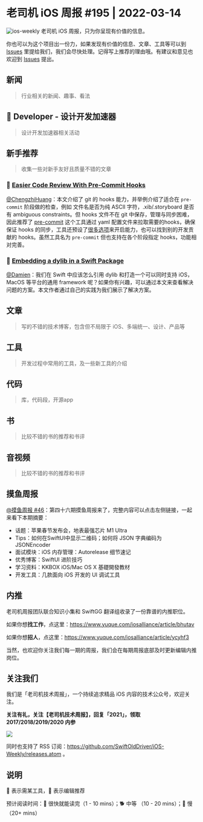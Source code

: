 # 老司机 iOS 周报 #195 | 2022-03-14

![ios-weekly](https://github.com/SwiftOldDriver/iOS-Weekly/blob/master/assets/ios-weekly.png?raw=true)
老司机 iOS 周报，只为你呈现有价值的信息。

你也可以为这个项目出一份力，如果发现有价值的信息、文章、工具等可以到 [Issues](https://github.com/SwiftOldDriver/iOS-Weekly/issues) 里提给我们，我们会尽快处理。记得写上推荐的理由哦。有建议和意见也欢迎到 [Issues](https://github.com/SwiftOldDriver/iOS-Weekly/issues) 提出。

## 新闻

> 行业相关的新闻、趣事、看法

##  Developer - 设计开发加速器

> 设计开发加速器相关活动

## 新手推荐

> 收集一些对新手友好且质量不错的文章

### 🐎 [Easier Code Review With Pre-Commit Hooks](https://digitalbunker.dev/supercharging-git-with-pre-commit-hooks/)

[@ChengzhiHuang](https://github.com/ChengzhiHuang)：本文介绍了 git 的 hooks 能力，并举例介绍了适合在 ``pre-commit`` 阶段做的检查，例如 文件名是否为纯 ASCII 字符，.xib/.storyboard 是否有 ambiguous constraints。但 hooks 文件不在 git 中保存，管理与同步困难，因此推荐了 [pre-commit](https://pre-commit.com/#intro) 这个工具通过 yaml 配置文件来拉取需要的hooks，确保保证 hooks 的同步，工具还预设了[很多选项](https://pre-commit.com/hooks.html)来开启能力，也可以找到别的开发贡献的 hooks。虽然工具名为 ``pre-commit`` 但也支持在各个阶段指定 hooks，功能相对完善。

### 🐎 [Embedding a dylib in a Swift Package](https://www.polpiella.dev/embedding-a-dylib-in-a-swift-package)

[@Damien](https://github.com/ZengyiMa)：我们在 Swift 中应该怎么引用 dylib 和打造一个可以同时支持 iOS，MacOS 等平台的通用 framework 呢？如果你有兴趣，可以通过本文来查看解决问题的方案。本文作者通过自己的实践为我们展示了解决方案。

## 文章

> 写的不错的技术博客，包含但不局限于 iOS、多端统一、设计、产品等

## 工具

> 开发过程中常用的工具，及一些新工具的介绍

## 代码

> 库，代码段，开源app

## 书

> 比较不错的书的推荐和书评

## 音视频

> 比较不错的书的推荐和书评

## 摸鱼周报

[@摸鱼周报 #46](https://mp.weixin.qq.com/s/8Wpfk9yxpjwaDXN7iXIcvQ)：第四十六期摸鱼周报来了，完整内容可以点击左侧链接，一起来看下本期摘要：

* 话题：苹果春节发布会，地表最强芯片 M1 Ultra
* Tips：如何在SwiftUI中显示二维码；如何将 JSON 字典编码为 JSONEncoder 
* 面试模块：iOS 内存管理：Autorelease 细节速记
* 优秀博客：SwiftUI 进阶技巧
* 学习资料：KKBOX iOS/Mac OS X 基礎開發教材
* 开发工具：几款面向 iOS 开发的 UI 调试工具

## 内推

老司机周报团队联合知识小集和 SwiftGG 翻译组收录了一份靠谱的内推职位。

如果你想**找工作**，点这里：https://www.yuque.com/iosalliance/article/bhutav

如果你想**招人**，点这里：https://www.yuque.com/iosalliance/article/ycyhf3

当然，也欢迎你关注我们每一期的周报，我们会在每期周报底部及时更新编辑内推岗位。

## 关注我们

我们是「老司机技术周报」，一个持续追求精品 iOS 内容的技术公众号，欢迎关注。

**关注有礼，关注【老司机技术周报】，回复「2021」，领取 2017/2018/2019/2020 内参**

![](https://github.com/SwiftOldDriver/iOS-Weekly/blob/master/assets/qrcode_for_wechat.jpg?raw=true)

同时也支持了 RSS 订阅：https://github.com/SwiftOldDriver/iOS-Weekly/releases.atom 。

## 说明

🚧 表示需某工具，🌟 表示编辑推荐

预计阅读时间：🐎 很快就能读完（1 - 10 mins）；🐕 中等 （10 - 20 mins）；🐢 慢（20+ mins）
